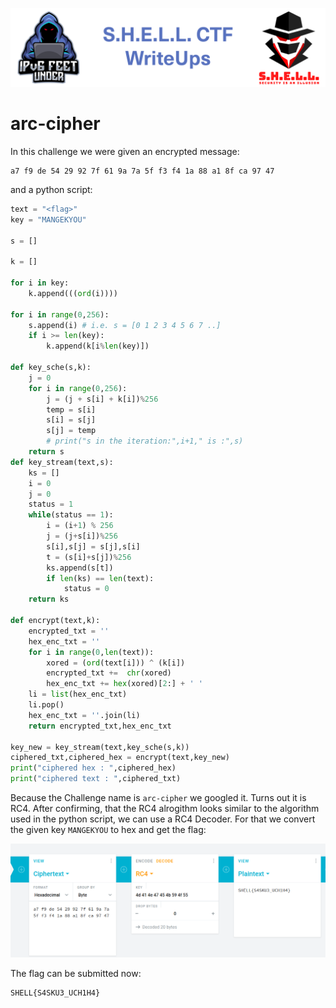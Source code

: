 ![S.H.E.L.L.CTF](../../banner.png)

# arc-cipher
In this challenge we were given an encrypted message:
```
a7 f9 de 54 29 92 7f 61 9a 7a 5f f3 f4 1a 88 a1 8f ca 97 47
```
and a python script:
```python
text = "<flag>"
key = "MANGEKYOU"

s = []

k = []

for i in key:
    k.append(((ord(i))))

for i in range(0,256):
    s.append(i) # i.e. s = [0 1 2 3 4 5 6 7 ..]
    if i >= len(key):
        k.append(k[i%len(key)])

def key_sche(s,k):
    j = 0
    for i in range(0,256):
        j = (j + s[i] + k[i])%256
        temp = s[i]
        s[i] = s[j]
        s[j] = temp
        # print("s in the iteration:",i+1," is :",s)
    return s
def key_stream(text,s):
    ks = []
    i = 0
    j = 0
    status = 1
    while(status == 1):
        i = (i+1) % 256
        j = (j+s[i])%256
        s[i],s[j] = s[j],s[i]
        t = (s[i]+s[j])%256
        ks.append(s[t])
        if len(ks) == len(text):
            status = 0
    return ks

def encrypt(text,k):
    encrypted_txt = ''
    hex_enc_txt = ''
    for i in range(0,len(text)):
        xored = (ord(text[i])) ^ (k[i])
        encrypted_txt +=  chr(xored)
        hex_enc_txt += hex(xored)[2:] + ' '
    li = list(hex_enc_txt)
    li.pop()
    hex_enc_txt = ''.join(li)
    return encrypted_txt,hex_enc_txt

key_new = key_stream(text,key_sche(s,k))
ciphered_txt,ciphered_hex = encrypt(text,key_new)
print("ciphered hex : ",ciphered_hex)
print("ciphered text : ",ciphered_txt)
```

Because the Challenge name is `arc-cipher` we googled it. Turns out it is RC4. 
After confirming, that the RC4 alrogithm looks similar to the algorithm used in the python script, we can use a RC4 Decoder.
For that we convert the given key `MANGEKYOU` to hex and get the flag:

![arc-cipher](arc-cipher.png)

The flag can be submitted now:
```
SHELL{S4SKU3_UCH1H4}
```
